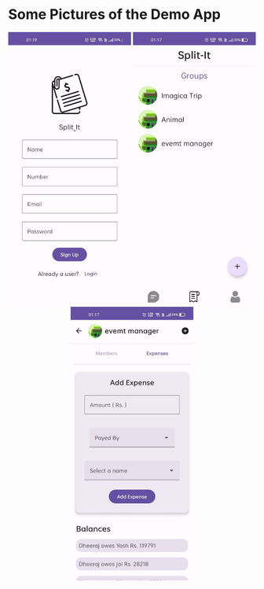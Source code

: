# Some Pictures of the Demo App

<div align="center">
  <img src="https://github.com/Dheeraj-2003/Split-It/blob/main/demo%20pictures/photo_2024-01-31_22-36-03.jpg" alt="Sign up Screen" width="250" />
  <img src="https://github.com/Dheeraj-2003/Split-It/blob/main/demo%20pictures/photo_2024-01-31_22-36-06.jpg" alt="Groups Screen" width="250" />
  <img src="https://github.com/Dheeraj-2003/Split-It/blob/main/demo%20pictures/photo_2024-01-31_22-36-10.jpg" alt="Expense Splitting Screen" width="250" />
</div>
